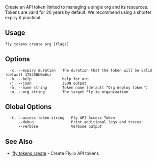 Create an API token limited to managing a single org and its resources. Tokens are valid for 20 years by default. We recommend using a shorter expiry if practical.

## Usage
~~~
fly tokens create org [flags]
~~~

## Options

~~~
  -x, --expiry duration   The duration that the token will be valid (default 175200h0m0s)
  -h, --help              help for org
  -j, --json              JSON output
  -n, --name string       Token name (default "Org deploy token")
  -o, --org string        The target Fly.io organization
~~~

## Global Options

~~~
  -t, --access-token string   Fly API Access Token
      --debug                 Print additional logs and traces
      --verbose               Verbose output
~~~

## See Also

* [fly tokens create](/docs/flyctl/tokens-create/)	 - Create Fly.io API tokens

